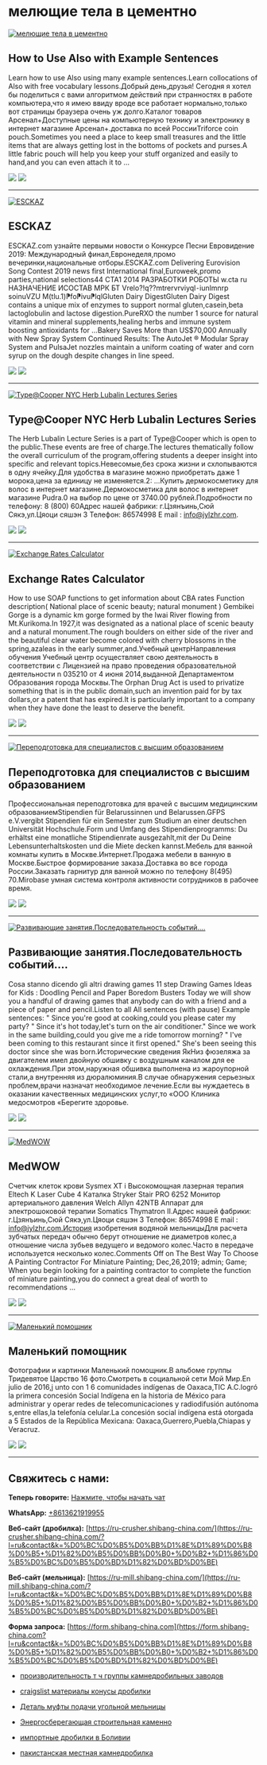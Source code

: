 # мелющие тела в цементно

<a href="https://swt.shibang-china.com/?l=ru&img&k=%D0%BC%D0%B5%D0%BB%D1%8E%D1%89%D0%B8%D0%B5+%D1%82%D0%B5%D0%BB%D0%B0+%D0%B2+%D1%86%D0%B5%D0%BC%D0%B5%D0%BD%D1%82%D0%BD%D0%BE" target="_blank">![мелющие тела в цементно](http://static.shibang-china.com/all-800x300/1189.jpg)</a>

## How to Use Also with Example Sentences
Learn how to use Also using many example sentences.Learn collocations of Also with free vocabulary lessons.Добрый день,друзья! Сегодня я хотел бы поделиться с вами алгоритмом действий при странностях в работе компьютера,что я имею ввиду вроде все работает нормально,только вот страницы браузера очень уж долго.Каталог товаров Арсенал+Доступные цены на компьютерную технику и электронику в интернет магазине Арсенал+.доставка по всей РоссииTriforce coin pouch.Sometimes you need a place to keep small treasures and the little items that are always getting lost in the bottoms of pockets and purses.A little fabric pouch will help you keep your stuff organized and easily to hand,and you can even attach it to …


<a href="https://whatsapp.shibangsoft.com/WhatsApp.php" target="_blank" title="WhatsApp">![](http://static.shibang-china.com/icon/whatsapp.png)</a> <a href="https://swt.shibang-china.com/?l=ru&icon&k=%D0%BC%D0%B5%D0%BB%D1%8E%D1%89%D0%B8%D0%B5+%D1%82%D0%B5%D0%BB%D0%B0+%D0%B2+%D1%86%D0%B5%D0%BC%D0%B5%D0%BD%D1%82%D0%BD%D0%BE" target="_blank">![](http://static.shibang-china.com/icon/chat-ru.png)</a>

---

<a href="https://swt.shibang-china.com/?l=ru&img&k=%D0%BC%D0%B5%D0%BB%D1%8E%D1%89%D0%B8%D0%B5+%D1%82%D0%B5%D0%BB%D0%B0+%D0%B2+%D1%86%D0%B5%D0%BC%D0%B5%D0%BD%D1%82%D0%BD%D0%BE" target="_blank">![ESCKAZ](http://static.shibang-china.com/all-800x300/730.jpg)</a>

## ESCKAZ
ESCKAZ.com узнайте первыми новости о Конкурсе Песни Евровидение 2019: Международный финал,Евронеделя,промо вечеринки,национальные отборы.ESCKAZ.com Delivering Eurovision Song Contest 2019 news first International final,Euroweek,promo parties,national selections44 СТА1 2014 РАЗРАБОТКИ РОБОТЫ w.cta ru НАЗНАЧЕНИЕ ИСОСТАВ МРК БТ Vrelo⁈q⁇mtrervrviyql⁃iunlmnrp soinuVZU M\(tlu.1)⁋fo⁋ivu⁋lqlGluten Dairy DigestGluten Dairy Digest contains a unique mix of enzymes to support normal gluten,casein,beta lactoglobulin and lactose digestion.PureRXO the number 1 source for natural vitamin and mineral supplements,healing herbs and immune system boosting antioxidants for …Bakery Saves More than US$70,000 Annually with New Spray System Continued Results: The AutoJet &#174; Modular Spray System and PulsaJet nozzles maintain a uniform coating of water and corn syrup on the dough despite changes in line speed.


<a href="https://whatsapp.shibangsoft.com/WhatsApp.php" target="_blank" title="WhatsApp">![](http://static.shibang-china.com/icon/whatsapp.png)</a> <a href="https://swt.shibang-china.com/?l=ru&icon&k=%D0%BC%D0%B5%D0%BB%D1%8E%D1%89%D0%B8%D0%B5+%D1%82%D0%B5%D0%BB%D0%B0+%D0%B2+%D1%86%D0%B5%D0%BC%D0%B5%D0%BD%D1%82%D0%BD%D0%BE" target="_blank">![](http://static.shibang-china.com/icon/chat-ru.png)</a>

---

<a href="https://swt.shibang-china.com/?l=ru&img&k=%D0%BC%D0%B5%D0%BB%D1%8E%D1%89%D0%B8%D0%B5+%D1%82%D0%B5%D0%BB%D0%B0+%D0%B2+%D1%86%D0%B5%D0%BC%D0%B5%D0%BD%D1%82%D0%BD%D0%BE" target="_blank">![Type@Cooper NYC Herb Lubalin Lectures Series](http://static.shibang-china.com/all-800x300/1085.jpg)</a>

## Type@Cooper NYC Herb Lubalin Lectures Series
The Herb Lubalin Lecture Series is a part of Type@Cooper which is open to the public.These events are free of charge.The lectures thematically follow the overall curriculum of the program,offering students a deeper insight into specific and relevant topics.Невесомые,без срока жизни и схлопываются в одну ячейку.Для удобства в магазине можно приобретать даже 1 морока,цена за единицу не изменяется.2: …Купить дермокосметику для волос в интернет магазине.Дермокосметика для волос в интернет магазине Pudra.0 на выбор по цене от 3740.00 рублей.Подробности по телефону: 8 (800) 60Адрес нашей фабрики: г.Цзянъинь,Сюй Сякэ,ул.Цяоци сяшэн 3 Телефон: 86574998 E mail : info@jylzhr.com.


<a href="https://whatsapp.shibangsoft.com/WhatsApp.php" target="_blank" title="WhatsApp">![](http://static.shibang-china.com/icon/whatsapp.png)</a> <a href="https://swt.shibang-china.com/?l=ru&icon&k=%D0%BC%D0%B5%D0%BB%D1%8E%D1%89%D0%B8%D0%B5+%D1%82%D0%B5%D0%BB%D0%B0+%D0%B2+%D1%86%D0%B5%D0%BC%D0%B5%D0%BD%D1%82%D0%BD%D0%BE" target="_blank">![](http://static.shibang-china.com/icon/chat-ru.png)</a>

---

<a href="https://swt.shibang-china.com/?l=ru&img&k=%D0%BC%D0%B5%D0%BB%D1%8E%D1%89%D0%B8%D0%B5+%D1%82%D0%B5%D0%BB%D0%B0+%D0%B2+%D1%86%D0%B5%D0%BC%D0%B5%D0%BD%D1%82%D0%BD%D0%BE" target="_blank">![Exchange Rates Calculator](http://static.shibang-china.com/all-800x300/363.jpg)</a>

## Exchange Rates Calculator
How to use SOAP functions to get information about CBA rates Function description( National place of scenic beauty; natural monument ) Gembikei Gorge is a dynamic km gorge formed by the Iwai River flowing from Mt.Kurikoma.In 1927,it was designated as a national place of scenic beauty and a natural monument.The rough boulders on either side of the river and the beautiful clear water become colored with cherry blossoms in the spring,azaleas in the early summer,and.Учебный центрНаправления обучения Учебный центр осуществляет свою деятельность в соответствии с Лицензией на право проведения образовательной деятельности n 035210 от 4 июня 2014,выданной Департаментом Образования города Москвы.The Orphan Drug Act is used to privatize something that is in the public domain,such an invention paid for by tax dollars,or a patent that has expired.It is particularly important to a company when they have done the least to deserve the benefit.


<a href="https://whatsapp.shibangsoft.com/WhatsApp.php" target="_blank" title="WhatsApp">![](http://static.shibang-china.com/icon/whatsapp.png)</a> <a href="https://swt.shibang-china.com/?l=ru&icon&k=%D0%BC%D0%B5%D0%BB%D1%8E%D1%89%D0%B8%D0%B5+%D1%82%D0%B5%D0%BB%D0%B0+%D0%B2+%D1%86%D0%B5%D0%BC%D0%B5%D0%BD%D1%82%D0%BD%D0%BE" target="_blank">![](http://static.shibang-china.com/icon/chat-ru.png)</a>

---

<a href="https://swt.shibang-china.com/?l=ru&img&k=%D0%BC%D0%B5%D0%BB%D1%8E%D1%89%D0%B8%D0%B5+%D1%82%D0%B5%D0%BB%D0%B0+%D0%B2+%D1%86%D0%B5%D0%BC%D0%B5%D0%BD%D1%82%D0%BD%D0%BE" target="_blank">![Переподготовка для специалистов с высшим образованием](http://static.shibang-china.com/all-800x300/1424.jpg)</a>

## Переподготовка для специалистов с высшим образованием
Профессиональная переподготовка для врачей с высшим медицинским образованиемStipendien f&#252;r Belarussinnen und Belarussen.GFPS e.V.vergibt Stipendien f&#252;r ein Semester zum Studium an einer deutschen Universit&#228;t Hochschule.Form und Umfang des Stipendienprogramms: Du erh&#228;ltst eine monatliche Stipendienrate ausgezahlt,mit der Du Deine Lebensunterhaltskosten und die Miete decken kannst.Мебель для ванной комнаты купить в Москве.Интернет.Продажа мебели в ванную в Москве.Быстрое формирование заказа.Доставка во все города России.Заказать гарнитур для ванной можно по телефону 8(495) 70.Mirobase умная система контроля активности сотрудников в рабочее время.


<a href="https://whatsapp.shibangsoft.com/WhatsApp.php" target="_blank" title="WhatsApp">![](http://static.shibang-china.com/icon/whatsapp.png)</a> <a href="https://swt.shibang-china.com/?l=ru&icon&k=%D0%BC%D0%B5%D0%BB%D1%8E%D1%89%D0%B8%D0%B5+%D1%82%D0%B5%D0%BB%D0%B0+%D0%B2+%D1%86%D0%B5%D0%BC%D0%B5%D0%BD%D1%82%D0%BD%D0%BE" target="_blank">![](http://static.shibang-china.com/icon/chat-ru.png)</a>

---

<a href="https://swt.shibang-china.com/?l=ru&img&k=%D0%BC%D0%B5%D0%BB%D1%8E%D1%89%D0%B8%D0%B5+%D1%82%D0%B5%D0%BB%D0%B0+%D0%B2+%D1%86%D0%B5%D0%BC%D0%B5%D0%BD%D1%82%D0%BD%D0%BE" target="_blank">![Развивающие занятия.Последовательность событий.…](http://static.shibang-china.com/all-800x300/1259.jpg)</a>

## Развивающие занятия.Последовательность событий.…
Cosa stanno dicendo gli altri drawing games 11 step Drawing Games Ideas for Kids : Doodling Pencil and Paper Boredom Busters Today we will show you a handful of drawing games that anybody can do with a friend and a piece of paper and pencil.Listen to all All sentences (with pause) Example sentences: &quot; Since you're good at cooking,could you please cater my party? &quot; Since it's hot today,let's turn on the air conditioner.&quot; Since we work in the same building,could you give me a ride tomorrow morning? &quot; I've been coming to this restaurant since it first opened.&quot; She's been seeing this doctor since she was born.Исторические сведения ЯкНиз фюзеляжа за двигателем имел двойную обшивку с воздушным каналом для ее охлаждения.При этом,наружная обшивка выполнена из жароупорной стали,а внутренняя из дюралюминия.В случае обнаружения серьезных проблем,врачи назначат необходимое лечение.Если вы нуждаетесь в оказании качественных медицинских услуг,то &#171;ООО Клиника медосмотров &#171;Берегите здоровье.


<a href="https://whatsapp.shibangsoft.com/WhatsApp.php" target="_blank" title="WhatsApp">![](http://static.shibang-china.com/icon/whatsapp.png)</a> <a href="https://swt.shibang-china.com/?l=ru&icon&k=%D0%BC%D0%B5%D0%BB%D1%8E%D1%89%D0%B8%D0%B5+%D1%82%D0%B5%D0%BB%D0%B0+%D0%B2+%D1%86%D0%B5%D0%BC%D0%B5%D0%BD%D1%82%D0%BD%D0%BE" target="_blank">![](http://static.shibang-china.com/icon/chat-ru.png)</a>

---

<a href="https://swt.shibang-china.com/?l=ru&img&k=%D0%BC%D0%B5%D0%BB%D1%8E%D1%89%D0%B8%D0%B5+%D1%82%D0%B5%D0%BB%D0%B0+%D0%B2+%D1%86%D0%B5%D0%BC%D0%B5%D0%BD%D1%82%D0%BD%D0%BE" target="_blank">![MedWOW](http://static.shibang-china.com/all-800x300/1498.jpg)</a>

## MedWOW
Счетчик клеток крови Sysmex XT i Высокомощная лазерная терапия Eltech K Laser Cube 4 Каталка Stryker Stair PRO 6252 Монитор артериального давления Welch Allyn 42NTB Аппарат для электрошоковой терапии Somatics Thymatron II.Адрес нашей фабрики: г.Цзянъинь,Сюй Сякэ,ул.Цяоци сяшэн 3 Телефон: 86574998 E mail : info@jylzhr.com.История изобретения водяной мельницыДля расчета зубчатых передач обычно берут отношение не диаметров колес,а отношение числа зубьев ведущего и ведомого колес.Часто в передаче используется несколько колес.Comments Off on The Best Way To Choose A Painting Contractor For Miniature Painting; Dec,26,2019; admin; Game; When you begin looking for a painting contractor to complete the function of miniature painting,you do connect a great deal of worth to recommendations …


<a href="https://whatsapp.shibangsoft.com/WhatsApp.php" target="_blank" title="WhatsApp">![](http://static.shibang-china.com/icon/whatsapp.png)</a> <a href="https://swt.shibang-china.com/?l=ru&icon&k=%D0%BC%D0%B5%D0%BB%D1%8E%D1%89%D0%B8%D0%B5+%D1%82%D0%B5%D0%BB%D0%B0+%D0%B2+%D1%86%D0%B5%D0%BC%D0%B5%D0%BD%D1%82%D0%BD%D0%BE" target="_blank">![](http://static.shibang-china.com/icon/chat-ru.png)</a>

---

<a href="https://swt.shibang-china.com/?l=ru&img&k=%D0%BC%D0%B5%D0%BB%D1%8E%D1%89%D0%B8%D0%B5+%D1%82%D0%B5%D0%BB%D0%B0+%D0%B2+%D1%86%D0%B5%D0%BC%D0%B5%D0%BD%D1%82%D0%BD%D0%BE" target="_blank">![Маленький помощник](http://static.shibang-china.com/all-800x300/682.jpg)</a>

## Маленький помощник
Фотографии и картинки Маленький помощник.В альбоме группы Тридевятое Царство 16 фото.Смотреть в социальной сети Мой Мир.En julio de 2016,j unto con 1 6 comunidades ind&#237;genas de Oaxaca,TIC A.C.logr&#243; la primera concesi&#243;n Social Ind&#237;gena en la historia de M&#233;xico para administrar y operar redes de telecomunicaciones y radiodifusi&#243;n aut&#243;noma s,entre ellas,la telefon&#237;a celular.La concesi&#243;n social ind&#237;gena est&#225; otorgada a 5 Estados de la Rep&#250;blica Mexicana: Oaxaca,Guerrero,Puebla,Chiapas y Veracruz.

<a href="https://whatsapp.shibangsoft.com/WhatsApp.php" target="_blank" title="WhatsApp">![](http://static.shibang-china.com/icon/whatsapp.png)</a> <a href="https://swt.shibang-china.com/?l=ru&icon&k=%D0%BC%D0%B5%D0%BB%D1%8E%D1%89%D0%B8%D0%B5+%D1%82%D0%B5%D0%BB%D0%B0+%D0%B2+%D1%86%D0%B5%D0%BC%D0%B5%D0%BD%D1%82%D0%BD%D0%BE" target="_blank">![](http://static.shibang-china.com/icon/chat-ru.png)</a>

---
## Свяжитесь с нами:

**Теперь говорите:** [Нажмите, чтобы начать чат](https://swt.shibang-china.com?l=ru&contact&k=%D0%BC%D0%B5%D0%BB%D1%8E%D1%89%D0%B8%D0%B5+%D1%82%D0%B5%D0%BB%D0%B0+%D0%B2+%D1%86%D0%B5%D0%BC%D0%B5%D0%BD%D1%82%D0%BD%D0%BE)

**WhatsApp:**  [+8613621919955](https://whatsapp.shibangsoft.com/WhatsApp.php)

**Веб-сайт (дробилка):** [https://ru-crusher.shibang-china.com/](https://ru-crusher.shibang-china.com/?l=ru&contact&k=%D0%BC%D0%B5%D0%BB%D1%8E%D1%89%D0%B8%D0%B5+%D1%82%D0%B5%D0%BB%D0%B0+%D0%B2+%D1%86%D0%B5%D0%BC%D0%B5%D0%BD%D1%82%D0%BD%D0%BE)

**Веб-сайт (мельница):** [https://ru-mill.shibang-china.com/](https://ru-mill.shibang-china.com/?l=ru&contact&k=%D0%BC%D0%B5%D0%BB%D1%8E%D1%89%D0%B8%D0%B5+%D1%82%D0%B5%D0%BB%D0%B0+%D0%B2+%D1%86%D0%B5%D0%BC%D0%B5%D0%BD%D1%82%D0%BD%D0%BE)

**Форма запроса:** [https://form.shibang-china.com](https://form.shibang-china.com?l=ru&contact&k=%D0%BC%D0%B5%D0%BB%D1%8E%D1%89%D0%B8%D0%B5+%D1%82%D0%B5%D0%BB%D0%B0+%D0%B2+%D1%86%D0%B5%D0%BC%D0%B5%D0%BD%D1%82%D0%BD%D0%BE)

* [производительность т  ч группы камнедробильных заводов](../131/%D0%BF%D1%80%D0%BE%D0%B8%D0%B7%D0%B2%D0%BE%D0%B4%D0%B8%D1%82%D0%B5%D0%BB%D1%8C%D0%BD%D0%BE%D1%81%D1%82%D1%8C%20%D1%82%20%20%D1%87%20%D0%B3%D1%80%D1%83%D0%BF%D0%BF%D1%8B%20%D0%BA%D0%B0%D0%BC%D0%BD%D0%B5%D0%B4%D1%80%D0%BE%D0%B1%D0%B8%D0%BB%D1%8C%D0%BD%D1%8B%D1%85%20%D0%B7%D0%B0%D0%B2%D0%BE%D0%B4%D0%BE%D0%B2.md)

* [craigslist материалы конусы дробилки](../133/craigslist%20%D0%BC%D0%B0%D1%82%D0%B5%D1%80%D0%B8%D0%B0%D0%BB%D1%8B%20%D0%BA%D0%BE%D0%BD%D1%83%D1%81%D1%8B%20%D0%B4%D1%80%D0%BE%D0%B1%D0%B8%D0%BB%D0%BA%D0%B8.md)

* [Деталь муфты подачи угольной мельницы](../132/%D0%94%D0%B5%D1%82%D0%B0%D0%BB%D1%8C%20%D0%BC%D1%83%D1%84%D1%82%D1%8B%20%D0%BF%D0%BE%D0%B4%D0%B0%D1%87%D0%B8%20%D1%83%D0%B3%D0%BE%D0%BB%D1%8C%D0%BD%D0%BE%D0%B9%20%D0%BC%D0%B5%D0%BB%D1%8C%D0%BD%D0%B8%D1%86%D1%8B.md)

* [Энергосберегающая строительная каменно](../132/%D0%AD%D0%BD%D0%B5%D1%80%D0%B3%D0%BE%D1%81%D0%B1%D0%B5%D1%80%D0%B5%D0%B3%D0%B0%D1%8E%D1%89%D0%B0%D1%8F%20%D1%81%D1%82%D1%80%D0%BE%D0%B8%D1%82%D0%B5%D0%BB%D1%8C%D0%BD%D0%B0%D1%8F%20%D0%BA%D0%B0%D0%BC%D0%B5%D0%BD%D0%BD%D0%BE.md)

* [импортные дробилки в Боливии](../132/%D0%B8%D0%BC%D0%BF%D0%BE%D1%80%D1%82%D0%BD%D1%8B%D0%B5%20%D0%B4%D1%80%D0%BE%D0%B1%D0%B8%D0%BB%D0%BA%D0%B8%20%D0%B2%20%D0%91%D0%BE%D0%BB%D0%B8%D0%B2%D0%B8%D0%B8.md)

* [пакистанская местная камнедробилка](../135/%D0%BF%D0%B0%D0%BA%D0%B8%D1%81%D1%82%D0%B0%D0%BD%D1%81%D0%BA%D0%B0%D1%8F%20%D0%BC%D0%B5%D1%81%D1%82%D0%BD%D0%B0%D1%8F%20%D0%BA%D0%B0%D0%BC%D0%BD%D0%B5%D0%B4%D1%80%D0%BE%D0%B1%D0%B8%D0%BB%D0%BA%D0%B0.md)